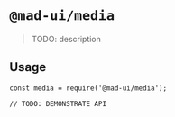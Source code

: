 # `@mad-ui/media`

> TODO: description

## Usage

```
const media = require('@mad-ui/media');

// TODO: DEMONSTRATE API
```
